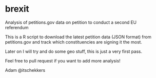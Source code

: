 # brexit
Analysis of petitions.gov data on petition to conduct a second EU referendum

This is a R script to download the latest petition data (JSON format) from petitions.gov and track which constituencies are signing it the most. 

Later on I will try and do some geo stuff, this is just a very first pass.

Feel free to pull request if you want to add more analysis!

Adam @itschekkers
